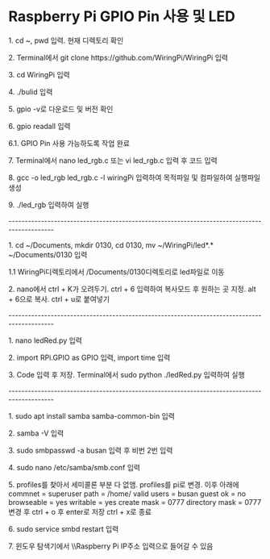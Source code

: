 <h1>Raspberry Pi GPIO Pin 사용 및 LED </h1>
<p>1. cd ~, pwd 입력. 현재 디렉토리 확인</p>
<p>2. Terminal에서 git clone https://github.com/WiringPi/WiringPi 입력</p>
<p>3. cd WiringPi 입력</p>
<p>4. ./bulid 입력</p>
<p>5. gpio -v로 다운로드 및 버전 확인 </p>
<p>6. gpio readall 입력 </p>
<p>6.1. GPIO Pin 사용 가능하도록 작업 완료 </p>
<p>7. Terminal에서 nano led_rgb.c 또는 vi led_rgb.c 입력 후 코드 입력 </p>
<p>8. gcc -o led_rgb led_rgb.c -l wiringPi 입력하여 목적파일 및 컴파일하여 실행파일 생성</p>
<p>9. ./led_rgb 입력하여 실행 </p>
<p>-------------------------------------------------------------------------------------------- </p>
<p>1. cd ~/Documents, mkdir 0130, cd 0130, mv ~/WiringPi/led*.* ~/Documents/0130 입력 </p>
<p>1.1 WiringPi디렉토리에서 /Documents/0130디렉토리로 led파일로 이동</p>
<p>2. nano에서 ctrl + K가 오려두기. ctrl + 6 입력하여 복사모드 후 원하는 곳 지정. alt + 6으로 복사. ctrl + u로 붙여넣기</p>
<p>-------------------------------------------------------------------------------------------- </p>
<p>1. nano ledRed.py 입력</p>
<p>2. import RPi.GPIO as GPIO 입력, import time 입력 </p>
<p>3. Code 입력 후 저장. Terminal에서 sudo python ./ledRed.py 입력하여 실행</p>
<p>-------------------------------------------------------------------------------------------- </p>
<p>1. sudo apt install samba samba-common-bin 입력 </p>
<p>2. samba -V 입력</p>
<p>3. sudo smbpasswd -a busan 입력 후 비번 2번 입력</p>
<p>4. sudo nano /etc/samba/smb.conf 입력</p>
<p>5. profiles를 찾아서 세미콜론 부분 다 없앰. 
      profiles를 pi로 변경. 이후 아래에
      commnet = superuser
      path = /home/
      valid users = busan
      guest ok = no
      browseable = yes
      writable = yes
      create mask = 0777
      directory mask = 0777 변경 후 ctrl + o 후 enter로 저장 ctrl + x로 종료 </p>
<p>6. sudo service smbd restart 입력</p>
<p>7. 윈도우 탐색기에서 \\Raspberry Pi IP주소 입력으로 들어갈 수 있음 </p>
